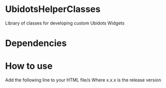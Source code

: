 # UbidotsHelperClasses
Library of classes for developing custom Ubidots Widgets

# Dependencies
<script src='https://ajax.googleapis.com/ajax/libs/jquery/3.2.1/jquery.min.js'></script>
<script src='https://iot.cdnedge.bluemix.net/ind/static/js/libs/socket.io/socket.io.min.js'></script>

# How to use
Add the following line to your HTML file/s
Where x.x.x is the release version

<script src='https://cdn.jsdelivr.net/gh/ShockWaveEngineering/UbidotsHelperClasses@x.x.x/src/UbidotsHelperClasses.js'></script>




